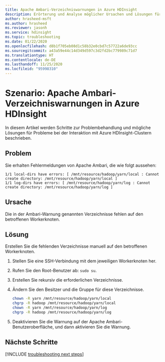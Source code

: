 ```yaml
---
title: Apache Ambari-Verzeichniswarnungen in Azure HDInsight
description: Erörterung und Analyse möglicher Ursachen und Lösungen für Apache Ambari-Verzeichniswarnungen in Azure HDInsight.
author: hrasheed-msft
ms.author: hrasheed
ms.reviewer: jasonh
ms.service: hdinsight
ms.topic: troubleshooting
ms.date: 01/22/2020
ms.openlocfilehash: d8b1f705eb08d1c58b32e0cbd7c57722a6de93cc
ms.sourcegitcommit: a43a59e44c14d349d597c3d2fd2bc779989c71d7
ms.translationtype: HT
ms.contentlocale: de-DE
ms.lasthandoff: 11/25/2020
ms.locfileid: "95998310"
---
```

# <a name="scenario-apache-ambari-directory-alerts-in-azure-hdinsight"></a>Szenario: Apache Ambari-Verzeichniswarnungen in Azure HDInsight

In diesem Artikel werden Schritte zur Problembehandlung und mögliche Lösungen für Probleme bei der Interaktion mit Azure HDInsight-Clustern beschrieben.

## <a name="issue"></a>Problem

Sie erhalten Fehlermeldungen von Apache Ambari, die wie folgt aussehen:

```
1/1 local-dirs have errors: [ /mnt/resource/hadoop/yarn/local : Cannot create directory: /mnt/resource/hadoop/yarn/local ]
1/1 log-dirs have errors: [ /mnt/resource/hadoop/yarn/log : Cannot create directory: /mnt/resource/hadoop/yarn/log ]
```

## <a name="cause"></a>Ursache

Die in der Ambari-Warnung genannten Verzeichnisse fehlen auf den betroffenen Workerknoten.

## <a name="resolution"></a>Lösung

Erstellen Sie die fehlenden Verzeichnisse manuell auf den betroffenen Workerknoten.

1. Stellen Sie eine SSH-Verbindung mit dem jeweiligen Workerknoten her.

1. Rufen Sie den Root-Benutzer ab: `sudo su`.

1. Erstellen Sie rekursiv die erforderlichen Verzeichnisse.

1. Ändern Sie den Besitzer und die Gruppe für diese Verzeichnisse.

    ```bash
    chown -R yarn /mnt/resource/hadoop/yarn/local
    chgrp -R hadoop /mnt/resource/hadoop/yarn/local
    chown -R yarn /mnt/resource/hadoop/yarn/log
    chgrp -R hadoop /mnt/resource/hadoop/yarn/log
    ```

1. Deaktivieren Sie die Warnung auf der Apache Ambari-Benutzeroberfläche, und dann aktivieren Sie die Warnung.

## <a name="next-steps"></a>Nächste Schritte

[!INCLUDE [troubleshooting next steps](../../../includes/hdinsight-troubleshooting-next-steps.md)]